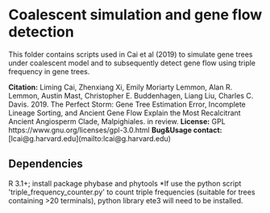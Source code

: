 # Coalescent simulation and gene flow detection

This folder contains scripts used in Cai et al (2019) to simulate gene trees under coalescent model and to subsequently detect gene flow using triple frequency in gene trees.
<div id="citation"></div>
<b>Citation:</b> Liming Cai, Zhenxiang Xi, Emily Moriarty Lemmon, Alan R. Lemmon, Austin Mast, Christopher E. Buddenhagen, Liang Liu, Charles C. Davis. 2019. The Perfect Storm: Gene Tree Estimation Error, Incomplete Lineage Sorting, and Ancient Gene Flow Explain the Most Recalcitrant Ancient Angiosperm Clade, Malpighiales. in review.
<b>License:</b> GPL https://www.gnu.org/licenses/gpl-3.0.html
<b>Bug&Usage contact:</b> [lcai@g.harvard.edu](mailto:lcai@g.harvard.edu)

## Dependencies
R 3.1+; install package phybase and phytools
*If use the python script 'triple_frequency_counter.py' to count triple frequencies (suitable for trees containing >20 terminals), python library ete3 will need to be installed.